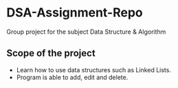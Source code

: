 # DSA-Assignment-Repo
Group project for the subject Data Structure &amp; Algorithm

## Scope of the project
* Learn how to use data structures such as Linked Lists.
* Program is able to add, edit and delete.
